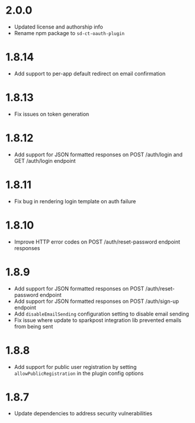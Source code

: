 # 2.0.0
- Updated license and authorship info
- Rename npm package to `sd-ct-oauth-plugin`

# 1.8.14
- Add support to per-app default redirect on email confirmation

# 1.8.13
- Fix issues on token generation

# 1.8.12
- Add support for JSON formatted responses on POST /auth/login and GET /auth/login endpoint

# 1.8.11
- Fix bug in rendering login template on auth failure

# 1.8.10
- Improve HTTP error codes on POST /auth/reset-password endpoint responses

# 1.8.9
- Add support for JSON formatted responses on POST /auth/reset-password endpoint
- Add support for JSON formatted responses on POST /auth/sign-up endpoint
- Add `disableEmailSending` configuration setting to disable email sending
- Fix issue where update to sparkpost integration lib prevented emails from being sent

# 1.8.8
- Add support for public user registration by setting `allowPublicRegistration` in the plugin config options

# 1.8.7
- Update dependencies to address security vulnerabilities
